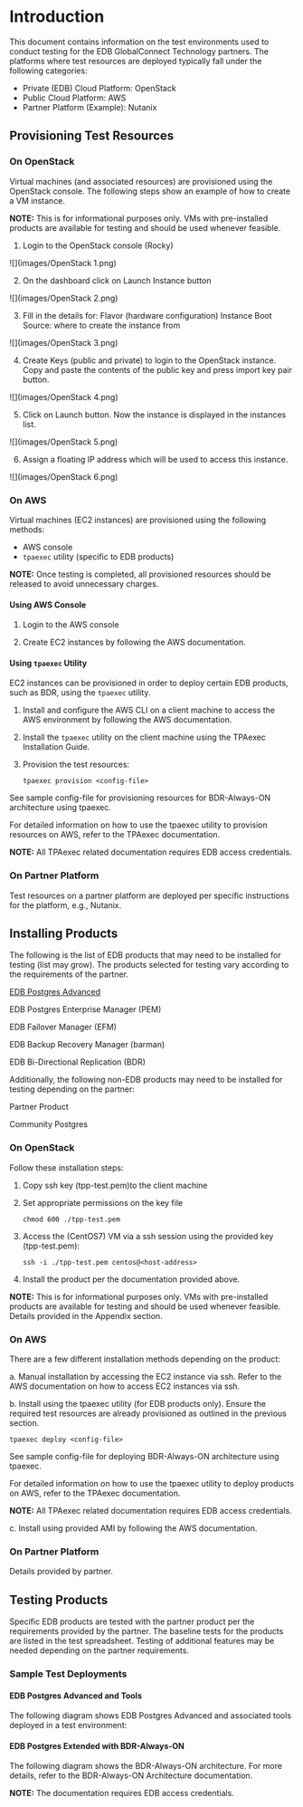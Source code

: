 # Introduction

This document contains information on the test environments used to conduct testing for the EDB GlobalConnect Technology partners. The platforms where test resources are deployed typically fall under the following categories:

- Private (EDB) Cloud Platform: OpenStack
- Public Cloud Platform: AWS
- Partner Platform (Example): Nutanix

## Provisioning Test Resources


### On OpenStack

Virtual machines (and associated resources) are provisioned using the OpenStack console. The following steps show an example of how to create a VM instance.

**NOTE:** This is for informational purposes only. VMs with pre-installed products are available for testing and should be used whenever feasible.


1. Login to the OpenStack console (Rocky)

![](images/OpenStack 1.png)

2. On the dashboard click on Launch Instance button

![](images/OpenStack 2.png)

3. Fill in the details for:
Flavor (hardware configuration)
Instance Boot Source: where to create the instance from

![](images/OpenStack 3.png)

4. Create Keys (public and private) to login to the OpenStack instance. Copy and paste the contents of the public key and press import key pair button.

![](images/OpenStack 4.png)

5. Click on Launch button. Now the instance is displayed in the instances list.

![](images/OpenStack 5.png)

6. Assign a floating IP address which will be used to access this instance.

![](images/OpenStack 6.png)

### On AWS

Virtual machines (EC2 instances) are provisioned using the following methods:

- AWS console
- `tpaexec` utility (specific to EDB products)

**NOTE:** Once testing is completed, all provisioned resources should be released to avoid unnecessary charges.

#### Using AWS Console

1. Login to the AWS console

2. Create EC2 instances by following the AWS documentation.

#### Using `tpaexec` Utility

EC2 instances can be provisioned in order to deploy certain EDB products, such as BDR, using the `tpaexec` utility.

1. Install and configure the AWS CLI on a client machine to access the AWS environment by following the AWS documentation.

2. Install the `tpaexec` utility on the client machine using the TPAexec Installation Guide.

3. Provision the test resources:
    ```
    tpaexec provision <config-file>
    ```
	
See sample config-file for provisioning resources for BDR-Always-ON architecture using tpaexec.

For detailed information on how to use the tpaexec utility to provision resources on AWS, refer to the TPAexec documentation.

**NOTE:** All TPAexec related documentation requires EDB access credentials.

### On Partner Platform

Test resources on a partner platform are deployed per specific instructions for the platform, e.g., Nutanix.

## Installing Products

The following is the list of EDB products that may need to be installed for testing (list may grow). The products selected for testing vary according to the requirements of the partner.

[EDB Postgres Advanced](https://www.enterprisedb.com/docs/epas/latest/epas_guide/)

EDB Postgres Enterprise Manager (PEM)

EDB Failover Manager (EFM)

EDB Backup Recovery Manager (barman)

EDB Bi-Directional Replication (BDR)

Additionally, the following non-EDB products may need to be installed for testing depending on the partner:

Partner Product

Community Postgres


### On OpenStack

Follow these installation steps:

1. Copy ssh key (tpp-test.pem)to the client machine

2. Set appropriate permissions on the key file
    ```
    chmod 600 ./tpp-test.pem
    ```
3. Access the (CentOS7) VM via a ssh session using the provided key (tpp-test.pem):
    ```
    ssh -i ./tpp-test.pem centos@<host-address>
    ```
4. Install the product per the documentation provided above.

**NOTE:** This is for informational purposes only. VMs with pre-installed products are available for testing and should be used whenever feasible. Details provided in the Appendix section.


### On AWS

There are a few different installation methods depending on the product:

a. Manual installation by accessing the EC2 instance via ssh. Refer to the AWS documentation on how to access EC2 instances via ssh.

b. Install using the tpaexec utility (for EDB products only). Ensure the required test resources are already provisioned as outlined in the previous section.

```
tpaexec deploy <config-file>
```
	
See sample config-file for deploying BDR-Always-ON architecture using tpaexec.

For detailed information on how to use the tpaexec utility to deploy products on AWS, refer to the TPAexec documentation.

**NOTE:** All TPAexec related documentation requires EDB access credentials.

c. Install using provided AMI by following the AWS documentation.

### On Partner Platform

Details provided by partner.

## Testing Products

Specific EDB products are tested with the partner product per the requirements provided by the partner. The baseline tests for the products are listed in the test spreadsheet. Testing of additional features may be needed depending on the partner requirements.

### Sample Test Deployments

#### EDB Postgres Advanced and Tools

The following diagram shows EDB Postgres Advanced and associated tools deployed in a test environment:


#### EDB Postgres Extended with BDR-Always-ON
 
The following diagram shows the BDR-Always-ON architecture. For more details, refer to the BDR-Always-ON Architecture documentation.
 
**NOTE:** The documentation requires EDB access credentials.


